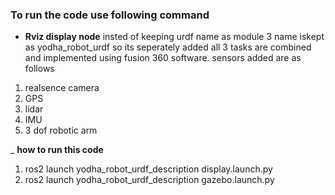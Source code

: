 
### To run the code use following command
- **Rviz display node**
insted of keeping urdf name as module 3 name iskept as yodha_robot_urdf so its seperately added
all 3 tasks are combined and implemented using fusion 360 software.
sensors added are as follows
1) realsence camera
2) GPS
3) lidar
4) IMU
5) 3 dof robotic arm

_ **how to run this code**
1) ros2 launch yodha_robot_urdf_description display.launch.py
2) ros2 launch yodha_robot_urdf_description gazebo.launch.py 

